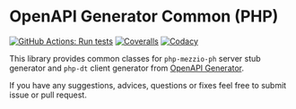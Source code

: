 # OpenAPI Generator Common (PHP)

[![GitHub Actions: Run tests](https://github.com/Articus/OpenAPIGeneratorCommon-PHP/workflows/Run%20tests/badge.svg)](https://github.com/Articus/OpenAPIGeneratorCommon-PHP/actions?query=workflow%3A%22Run+tests%22)
[![Coveralls](https://coveralls.io/repos/github/Articus/OpenAPIGeneratorCommon-PHP/badge.svg?branch=master)](https://coveralls.io/github/Articus/OpenAPIGeneratorCommon-PHP?branch=master)
[![Codacy](https://app.codacy.com/project/badge/Grade/c8eb83a2ea5c4886bdab6b6e6d0c10fd)](https://www.codacy.com/gh/Articus/OpenAPIGeneratorCommon-PHP/dashboard?utm_source=github.com&amp;utm_medium=referral&amp;utm_content=Articus/OpenAPIGeneratorCommon-PHP&amp;utm_campaign=Badge_Grade)

This library provides common classes for `php-mezzio-ph` server stub generator and `php-dt` client generator from [OpenAPI Generator](https://github.com/OpenAPITools/openapi-generator). 

If you have any suggestions, advices, questions or fixes feel free to submit issue or pull request.
